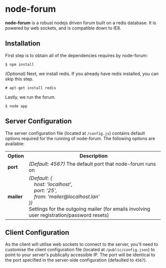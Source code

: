 # node-forum
**node-forum** is a robust nodejs driven forum built on a redis database. It is powered by web sockets, and is compatible down to IE8.

## Installation

First step is to obtain all of the dependencies requires by node-forum:

    $ npm install

*(Optional)* Next, we install redis. If you already have redis installed, you can skip this step.

    # apt-get install redis

Lastly, we run the forum.

    $ node app

## Server Configuration

The server configuration file (located at `/config.js`) contains default options required for the running of node-forum. The following options are available:

<table>
	<tr>
		<th>Option</th>
		<th>Description</th>
	</tr>
	<tr>
		<td><b>port</b></td>
		<td><i>(Default: 4567)</i> The default port that node-forum runs on</td>
	</tr>
	<tr>
		<td><b>mailer</b></td>
		<td>
			<i>(Default: {<br />
				&nbsp;&nbsp;&nbsp;&nbsp;host: 'localhost',<br />
				&nbsp;&nbsp;&nbsp;&nbsp;port: '25',<br />
				&nbsp;&nbsp;&nbsp;&nbsp;from: 'mailer@localhost.lan'<br />
			})</i><br />
			Settings for the outgoing mailer (for emails involving user registration/password resets)
		</td>
	</tr>
</table>

## Client Configuration

As the client will utilise web sockets to connect to the server, you'll need to customise the client configuration file (located at `/public/config.json`) to point to your server's publically accessible IP. The port will be identical to the port specified in the server-side configuration (defaulted to `4567`).